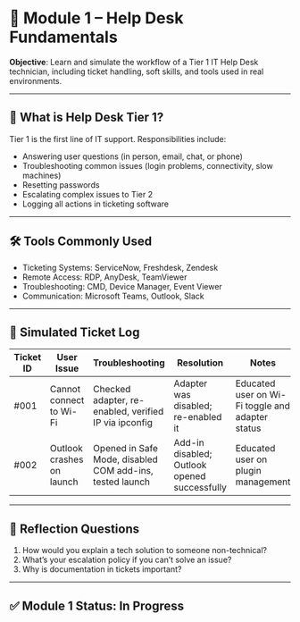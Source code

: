 # 🧰 Module 1 – Help Desk Fundamentals

**Objective**: Learn and simulate the workflow of a Tier 1 IT Help Desk technician, including ticket handling, soft skills, and tools used in real environments.

---

## 🔧 What is Help Desk Tier 1?

Tier 1 is the first line of IT support. Responsibilities include:

- Answering user questions (in person, email, chat, or phone)
- Troubleshooting common issues (login problems, connectivity, slow machines)
- Resetting passwords
- Escalating complex issues to Tier 2
- Logging all actions in ticketing software

---

## 🛠️ Tools Commonly Used

- Ticketing Systems: ServiceNow, Freshdesk, Zendesk
- Remote Access: RDP, AnyDesk, TeamViewer
- Troubleshooting: CMD, Device Manager, Event Viewer
- Communication: Microsoft Teams, Outlook, Slack

---

## 📄 Simulated Ticket Log

| Ticket ID | User Issue | Troubleshooting | Resolution | Notes |
|-----------|------------|-----------------|------------|-------|
| #001 | Cannot connect to Wi-Fi | Checked adapter, re-enabled, verified IP via ipconfig | Adapter was disabled; re-enabled it | Educated user on Wi-Fi toggle and adapter status |
| #002 | Outlook crashes on launch | Opened in Safe Mode, disabled COM add-ins, tested launch | Add-in disabled; Outlook opened successfully | Educated user on plugin management |

---

## 💬 Reflection Questions

1. How would you explain a tech solution to someone non-technical?
2. What’s your escalation policy if you can’t solve an issue?
3. Why is documentation in tickets important?

---

## ✅ Module 1 Status: In Progress

